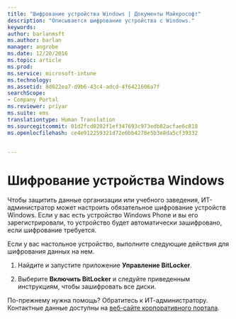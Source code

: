 ```yaml
---
title: "Шифрование устройства Windows | Документы Майкрософт"
description: "Описывается шифрование устройства с Windows."
keywords: 
author: barlanmsft
ms.author: barlan
manager: angrobe
ms.date: 12/20/2016
ms.topic: article
ms.prod: 
ms.service: microsoft-intune
ms.technology: 
ms.assetid: 8d022ea7-d9b6-43c4-adcd-4f6421606a7f
searchScope:
- Company Portal
ms.reviewer: priyar
ms.suite: ems
translationtype: Human Translation
ms.sourcegitcommit: 01d2fcd0202f1ef347693c973edb82acfae6c818
ms.openlocfilehash: ce4e912259321d72e6bb4278e5b3e8da5cf39332


---
```



# <a name="encrypt-your-windows-device"></a>Шифрование устройства Windows

Чтобы защитить данные организации или учебного заведения, ИТ-администратор может настроить обязательное шифрование устройств Windows. Если у вас есть устройство Windows Phone и вы его зарегистрировали, то устройство будет автоматически зашифровано, если шифрование требуется.

Если у вас настольное устройство, выполните следующие действия для шифрования данных на нем.

1.  Найдите и запустите приложение **Управление BitLocker**.

2.  Выберите **Включить BitLocker** и следуйте приведенным инструкциям, чтобы зашифровать все диски.

По-прежнему нужна помощь? Обратитесь к ИТ-администратору. Контактные данные доступны на [веб-сайте корпоративного портала](http://portal.manage.microsoft.com).



<!--HONumber=Dec16_HO3-->


